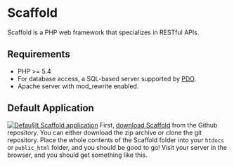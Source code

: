 # Scaffold

Scaffold is a PHP web framework that specializes in RESTful APIs. 

## Requirements

 * PHP >= 5.4
 * For database access, a SQL-based server supported by [PDO](http://php.net/manual/en/pdo.drivers.php).
 * Apache server with mod_rewrite enabled. 

## Default Application

[![Defau§lt Scaffold application][def-app]][def-app] First, [download Scaffold](http://github.com/Scaffold/Scaffold) from the Github repository. You can either download the zip archive or clone the git repository. Place the whole contents of the Scaffold folder into your `htdocs` or `public_html` folder, and you should be good to go! Visit your server in the browser, and you should get something like this.

[def-app]: http://c.nath.is/P3lg/Image%202013.05.19%2017%3A00%3A23.png